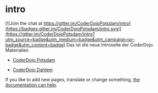 # intro

[![Join the chat at https://gitter.im/CoderDojoPotsdam/intro](https://badges.gitter.im/CoderDojoPotsdam/intro.svg)](https://gitter.im/CoderDojoPotsdam/intro?utm_source=badge&utm_medium=badge&utm_campaign=pr-badge&utm_content=badge)
Das ist die neue Introseite der CoderDojo Materialien

- [CoderDojo Potsdam](potsdam.html)

- [CoderDojo Dahlem](dahlem.html)

If you like to add new pages, translate or change something, [the documentation can help][documentation].

[documentation]: https://github.com/CoderDojoPotsdam/intro/blob/master/_docs
